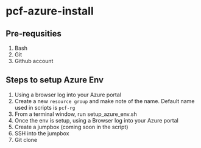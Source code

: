 # pcf-azure-install

## Pre-requsities
1. Bash 
2. Git
3. Github account


## Steps to setup Azure Env
1. Using a browser log into your Azure portal
2. Create a new `resource group` and make note of the name. Default name used in scripts is `pcf-rg`
3. From a terminal window, run setup_azure_env.sh
4. Once the env is setup, using a Browser log into your Azure portal
5. Create a jumpbox (coming soon in the script)
6. SSH into the jumpbox
7. Git clone 
